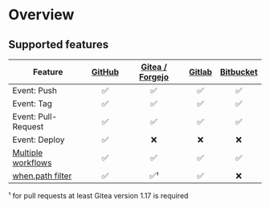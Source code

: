 # Overview

## Supported features

| Feature | [GitHub](github/) | [Gitea / Forgejo](gitea/) | [Gitlab](gitlab/) | [Bitbucket](bitbucket/) |
| --- | :---: | :---: | :---: | :---: |
| Event: Push | :white_check_mark: | :white_check_mark: | :white_check_mark: | :white_check_mark: |
| Event: Tag | :white_check_mark: | :white_check_mark: | :white_check_mark: | :white_check_mark: |
| Event: Pull-Request | :white_check_mark: | :white_check_mark: | :white_check_mark: | :white_check_mark: |
| Event: Deploy | :white_check_mark: | :x: | :x: | :x: |
| [Multiple workflows](../../20-usage/25-workflows.md) | :white_check_mark: | :white_check_mark: | :white_check_mark: | :white_check_mark: |
| [when.path filter](../../20-usage/20-workflow-syntax.md#path) | :white_check_mark: | :white_check_mark:¹ | :white_check_mark: | :x: |

¹ for pull requests at least Gitea version 1.17 is required
